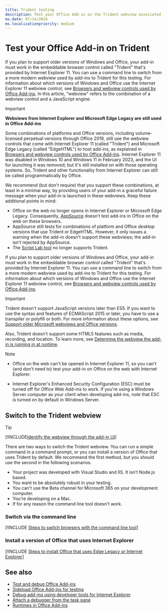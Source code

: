 ```yaml
---
title: Trident testing
description: Test your Office Add-in on the Trident webview associated with Internet Explorer 11.
ms.date: 07/14/2024
ms.localizationpriority: medium
---
```


# Test your Office Add-in on Trident

If you plan to support older versions of Windows and Office, your add-in must work in the embeddable browser control called "Trident" that's provided by Internet Explorer 11. You can use a command line to switch from a more modern webview used by add-ins to Trident for this testing. For information about which versions of Windows and Office use the Internet Explorer 11 webview control, see [Browsers and webview controls used by Office Add-ins](../concepts/browsers-used-by-office-web-add-ins.md). In this article, "webview" refers to the combination of a webview control and a JavaScript engine.

> [!IMPORTANT]
> **Webviews from Internet Explorer and Microsoft Edge Legacy are still used in Office Add-ins**
>
> Some combinations of platforms and Office versions, including volume-licensed perpetual versions through Office 2019, still use the webview controls that come with Internet Explorer 11 (called "Trident") and Microsoft Edge Legacy (called "EdgeHTML") to host add-ins, as explained in [Browsers and webview controls used by Office Add-ins](../concepts/browsers-used-by-office-web-add-ins.md). Internet Explorer 11 was disabled in Windows 10 and Windows 11 in February 2023, and the UI for launching it was removed; but it's still installed on with those operating systems. So, Trident and other functionality from Internet Explorer can still be called programmatically by Office.
>
> We recommend (but don't require) that you support these combinations, at least in a minimal way, by providing users of your add-in a graceful failure message when your add-in is launched in these webviews. Keep these additional points in mind:
>
> - Office on the web no longer opens in Internet Explorer or Microsoft Edge Legacy. Consequently, [AppSource](/office/dev/store/submit-to-appsource-via-partner-center) doesn't test add-ins in Office on the web on these browsers.
> - AppSource still tests for combinations of platform and Office *desktop* versions that use Trident or EdgeHTML. However, it only issues a warning when the add-in doesn't support these webviews; the add-in isn't rejected by AppSource.
> - The [Script Lab tool](../overview/explore-with-script-lab.md) no longer supports Trident.

If you plan to support older versions of Windows and Office, your add-in must work in the embeddable browser control called "Trident" that's provided by Internet Explorer 11. You can use a command line to switch from a more modern webview used by add-ins to Trident for this testing. For information about which versions of Windows and Office use the Internet Explorer 11 webview control, see [Browsers and webview controls used by Office Add-ins](../concepts/browsers-used-by-office-web-add-ins.md).

> [!IMPORTANT]
> Trident doesn't support JavaScript versions later than ES5. If you want to use the syntax and features of ECMAScript 2015 or later, you have to use a transpiler or polyfill or both. For more information about these options, see [Support older Microsoft webviews and Office versions](../develop/support-ie-11.md).
>
> Also, Trident doesn't support some HTML5 features such as media, recording, and location. To learn more, see [Determine the webview the add-in is running in at runtime](../develop/support-ie-11.md#determine-the-webview-the-add-in-is-running-in-at-runtime).

> [!NOTE]
>
> - Office on the web can't be opened in Internet Explorer 11, so you can't (and don't need to) test your add-in on Office on the web with Internet Explorer.
>
> - Internet Explorer's Enhanced Security Configuration (ESC) must be turned off for Office Web Add-ins to work. If you're using a Windows Server computer as your client when developing add-ins, note that ESC is turned on by default in Windows Server.

## Switch to the Trident webview

> [!TIP]
> [!INCLUDE[Identify the webview through the add-in UI](../includes/identify-webview-in-ui.md)]

There are two ways to switch the Trident webview. You can run a simple command in a command prompt, or you can install a version of Office that uses Trident by default. We recommend the first method, but you should use the second in the following scenarios.

- Your project was developed with Visual Studio and IIS. It isn't Node.js based.
- You want to be absolutely robust in your testing.
- You can't use the Beta channel for Microsoft 365 on your development computer.
- You're developing on a Mac.
- If for any reason the command line tool doesn't work.

### Switch via the command line

[!INCLUDE [Steps to switch browsers with the command line tool](../includes/use-legacy-edge-or-ie.md)]

### Install a version of Office that uses Internet Explorer

[!INCLUDE [Steps to install Office that uses Edge Legacy or Internet Explorer](../includes/install-office-that-uses-legacy-edge-or-ie.md)]

## See also

- [Test and debug Office Add-ins](test-debug-office-add-ins.md)
- [Sideload Office Add-ins for testing](test-debug-non-local-server.md)
- [Debug add-ins using developer tools for Internet Explorer](debug-add-ins-using-f12-tools-ie.md)
- [Attach a debugger from the task pane](attach-debugger-from-task-pane.md)
- [Runtimes in Office Add-ins](runtimes.md)
